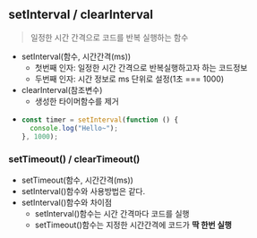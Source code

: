 ## setInterval / clearInterval

> 일정한 시간 간격으로 코드를 반복 실행하는 함수

- setInterval(함수, 시간간격(ms))
  - 첫번째 인자: 일정한 시간 간격으로 반복실행하고자 하는 코드정보
  - 두번째 인자: 시간 정보로 ms 단위로 설정(1초 === 1000)
- clearInterval(참조변수)
  - 생성한 타이머함수를 제거
- ```javascript
  const timer = setInterval(function () {
    console.log("Hello~");
  }, 1000);
  ```

### setTimeout() / clearTimeout()

- setTimeout(함수, 시간간격(ms))
- setInterval()함수와 사용방법은 같다.
- setInterval()함수와 차이점
  - setInterval()함수는 시간 간격마다 코드를 실행
  - setTimeout()함수는 지정한 시간간격에 코드가 **딱 한번 실행**
